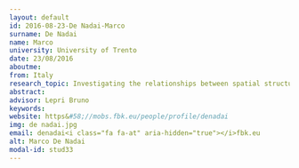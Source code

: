 ```yaml
---
layout: default 
id: 2016-08-23-De Nadai-Marco
surname: De Nadai
name: Marco
university: University of Trento
date: 23/08/2016
aboutme: 
from: Italy
research_topic: Investigating the relationships between spatial structures and urban characteristics
abstract: 
advisor: Lepri Bruno
keywords: 
website: https&#58;//mobs.fbk.eu/people/profile/denadai
img: de nadai.jpg
email: denadai<i class="fa fa-at" aria-hidden="true"></i>fbk.eu
alt: Marco De Nadai
modal-id: stud33
---
```

